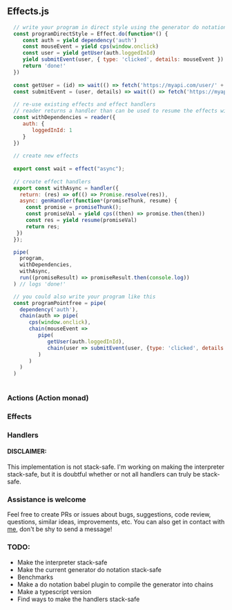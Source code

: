 ## Effects.js
```javascript
  // write your program in direct style using the generator do notation
  const programDirectStyle = Effect.do(function*() {
     const auth = yield dependency('auth')
     const mouseEvent = yield cps(window.onclick)
     const user = yield getUser(auth.loggedInId)
     yield submitEvent(user, { type: 'clicked', details: mouseEvent })
     return 'done!'
  }) 
  
  const getUser = (id) => wait(() => fetch('https://myapi.com/user/' + id))
  const submitEvent = (user, details) => wait(() => fetch('https://myapi.com/event/', { method: 'POST', body: JSON.stringify(details) }))
  
  // re-use existing effects and effect handlers
  // reader returns a handler than can be used to resume the effects with the data provided
  const withDependencies = reader({
     auth: {
        loggedInId: 1  
     }
  })
  
  // create new effects
  
  export const wait = effect("async");
  
  // create effect handlers  
  export const withAsync = handler({
    return: (res) => of(() => Promise.resolve(res)),
    async: genHandler(function*(promiseThunk, resume) {
      const promise = promiseThunk();
      const promiseVal = yield cps((then) => promise.then(then))
      const res = yield resume(promiseVal)
      return res;
   })
  });

  pipe(
    program,
    withDependencies,
    withAsync,
    run((promiseResult) => promiseResult.then(console.log))
  ) // logs 'done!'
```

```javascript
  // you could also write your program like this
  const programPointfree = pipe(
    dependency('auth'),
    chain(auth => pipe(
       cps(window.onclick), 
       chain(mouseEvent => 
          pipe(
             getUser(auth.loggedInId),
             chain(user => submitEvent(user, {type: 'clicked', details: mouseEvent}))
          )
       )
    )
  )  
  
```

### Actions (Action monad)

### Effects

### Handlers


#### DISCLAIMER: 
This implementation is not stack-safe. I'm working on making the interpreter stack-safe, but it is doubtful whether or not all handlers can truly be stack-safe.

### Assistance is welcome
Feel free to create PRs or issues about bugs, suggestions, code review, questions, similar ideas, improvements, etc. You can also get in contact with <a href="https://github.com/nythrox"> me</a>, don't be shy to send a message!

### TODO:
- Make the interpreter stack-safe
- Make the current generator do notation stack-safe
- Benchmarks
- Make a do notation babel plugin to compile the generator into chains
- Make a typescript version
- Find ways to make the handlers stack-safe
